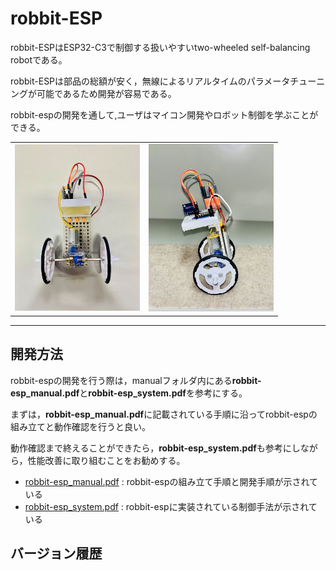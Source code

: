 # robbit-ESP
 
robbit-ESPはESP32-C3で制御する扱いやすいtwo-wheeled self-balancing robotである。

robbit-ESPは部品の総額が安く，無線によるリアルタイムのパラメータチューニングが可能であるため開発が容易である。

robbit-espの開発を通して,ユーザはマイコン開発やロボット制御を学ぶことができる。

<table>
    <tr>
        <td><img src="image/esp32c3_front.jpg" alt="画像1" width="200"></td>
        <td><img src="image/esp32c3-structure-side.jpg" alt="画像2" width="200"></td>
</table>

-----

## 開発方法

robbit-espの開発を行う際は，manualフォルダ内にある**robbit-esp_manual.pdf**と**robbit-esp_system.pdf**を参考にする。

まずは，**robbit-esp_manual.pdf**に記載されている手順に沿ってrobbit-espの組み立てと動作確認を行うと良い。

動作確認まで終えることができたら，**robbit-esp_system.pdf**も参考にしながら，性能改善に取り組むことをお勧めする。

- [robbit-esp_manual.pdf](./manual/robbit-esp_manual.pdf) : robbit-espの組み立て手順と開発手順が示されている
- [robbit-esp_system.pdf](./manual/robbit-esp_system.pdf) : robbit-espに実装されている制御手法が示されている

## バージョン履歴
